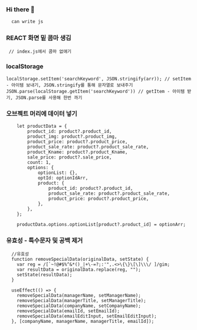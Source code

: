 ### Hi there 👋

<!--
**ChoYeSeul/ChoYeSeul** is a ✨ _special_ ✨ repository because its `README.md` (this file) appears on your GitHub profile.

Here are some ideas to get you started:

- 🔭 I’m currently working on ...
- 🌱 I’m currently learning ...
- 👯 I’m looking to collaborate on ...
- 🤔 I’m looking for help with ...
- 💬 Ask me about ...
- 📫 How to reach me: ...
- 😄 Pronouns: ...
- ⚡ Fun fact: ...
-->

``` javascript
  can write js
```

### REACT 화면 밑 콤마 생김

```
 // index.js에서 콤마 없애기
```

### localStorage

```
localStorage.setItem('searchKeyword', JSON.stringify(arr)); // setItem - 아이템 보내기, JSON.stringify를 통해 문자열로 보내주기
JSON.parse(localStorage.getItem('searchKeyword')) // getItem - 아이템 받기, JSON.parse를 사용해 한번 까기
```

### 오브젝트 머리에 데이터 넣기
```
    let productData = {
        product_id: product?.product_id,
        product_img: product?.product_img,
        product_price: product?.product_price,
        product_sale_rate: product?.product_sale_rate,
        product_Kname: product?.product_Kname,
        sale_price: product?.sale_price,
        count: 1,
        options: {
            optionList: {},
            optId: optionIdArr,
            product: {
                product_id: product?.product_id,
                product_sale_rate: product?.product_sale_rate,
                product_price: product?.product_price,
            },
        },
    };

    productData.options.optionList[product?.product_id] = optionArr;
```
### 유효성 - 특수문자 및 공백 제거
```
  //유효성
  function removeSpecialData(originalData, setState) {
    var reg = /[`~!@#$%^&*()_|+\-=?;:'",.<>\{\}\[\]\\\/ ]/gim;
    var resultData = originalData.replace(reg, "");
    setState(resultData);
  }

  useEffect(() => {
    removeSpecialData(managerName, setManagerName);
    removeSpecialData(managerTitle, setManagerTitle);
    removeSpecialData(companyName, setCompanyName);
    removeSpecialData(emailId, setEmailId);
    removeSpecialData(emailEditInput, setEmailEditInput);
  }, [companyName, managerName, managerTitle, emailId]);
```
